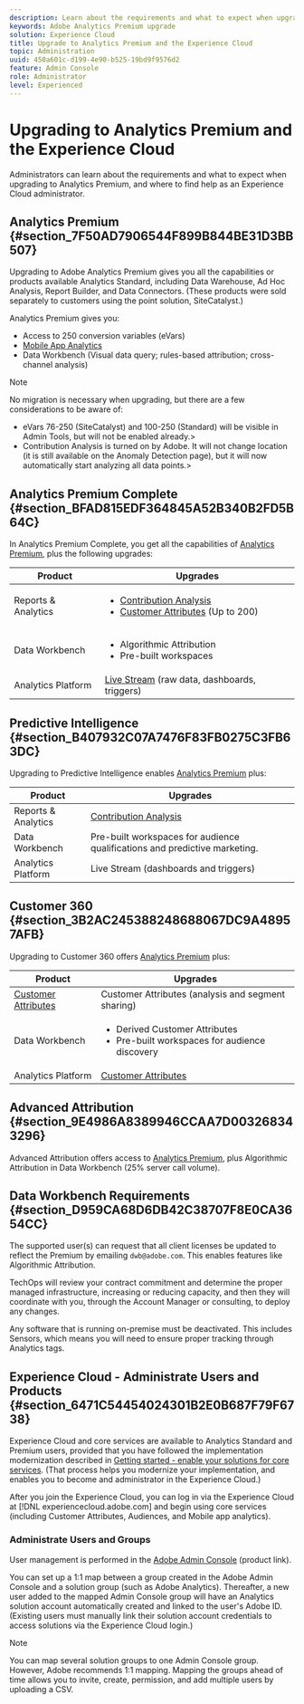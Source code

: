 ```yaml
---
description: Learn about the requirements and what to expect when upgrading to Analytics Premium.
keywords: Adobe Analytics Premium upgrade
solution: Experience Cloud
title: Upgrade to Analytics Premium and the Experience Cloud 
topic: Administration
uuid: 450a601c-d199-4e90-b525-19bd9f9576d2
feature: Admin Console
role: Administrator
level: Experienced
---
```


# Upgrading to Analytics Premium and the Experience Cloud

Administrators can learn about the requirements and what to expect when upgrading to Analytics Premium, and where to find help as an Experience Cloud administrator.

## Analytics Premium {#section_7F50AD7906544F899B844BE31D3BB507}

Upgrading to Adobe Analytics Premium gives you all the capabilities or products available Analytics Standard, including Data Warehouse, Ad Hoc Analysis, Report Builder, and Data Connectors. (These products were sold separately to customers using the point solution, SiteCatalyst.)

Analytics Premium gives you:

* Access to 250 conversion variables (eVars)
* [Mobile App Analytics](https://docs.adobe.com/content/help/en/mobile-services/using/home.html)
* Data Workbench (Visual data query; rules-based attribution; cross-channel analysis)

>[!NOTE]
>
>No migration is necessary when upgrading, but there are a few considerations to be aware of:
>
>* eVars 76-250 (SiteCatalyst) and 100-250 (Standard) will be visible in Admin Tools, but will not be enabled already.>
>* Contribution Analysis is turned on by Adobe. It will not change location (it is still available on the Anomaly Detection page), but it will now automatically start analyzing all data points.>

## Analytics Premium Complete {#section_BFAD815EDF364845A52B340B2FD5B64C}

In Analytics Premium Complete, you get all the capabilities of [Analytics Premium](../admin-getting-started/upgrade-to-analytics-premium.md#section_7F50AD7906544F899B844BE31D3BB507), plus the following upgrades:

| Product | Upgrades |
|--- |--- |
|Reports & Analytics|<ul><li>[Contribution Analysis](https://docs.adobe.com/content/help/en/analytics/analyze/analysis-workspace/virtual-analyst/contribution-analysis/ca-tokens.html)</li><li>[Customer Attributes](../attributes/attributes.md#concept_ACFEE7C8B8E94875BA0825CDF4913AF1) (Up to 200)</li></ul>|
|Data Workbench|<ul><li>Algorithmic Attribution</li><li>Pre-built workspaces</li></ul>|
|Analytics Platform|[Live Stream](https://helpx.adobe.com/analytics/kb/getting-started-with-livestream-api.html) (raw data, dashboards, triggers)|

## Predictive Intelligence {#section_B407932C07A7476F83FB0275C3FB63DC}

Upgrading to Predictive Intelligence enables [Analytics Premium](../admin-getting-started/upgrade-to-analytics-premium.md#section_7F50AD7906544F899B844BE31D3BB507) plus: 

|  Product  | Upgrades  |
|---|---|
|  Reports & Analytics  | [Contribution Analysis](https://docs.adobe.com/content/help/en/analytics/analyze/analysis-workspace/virtual-analyst/contribution-analysis/ca-tokens.html)  |
|  Data Workbench  | Pre-built workspaces for audience qualifications and predictive marketing.  |
|  Analytics Platform  | Live Stream (dashboards and triggers)  |

## Customer 360 {#section_3B2AC245388248688067DC9A48957AFB}

Upgrading to Customer 360 offers [Analytics Premium](../admin-getting-started/upgrade-to-analytics-premium.md#section_7F50AD7906544F899B844BE31D3BB507) plus:

| Product | Upgrades |
|--- |--- |
|[Customer Attributes](../attributes/attributes.md)|Customer Attributes  (analysis and segment sharing)|
|Data Workbench|<ul><li>Derived Customer Attributes</li><li>Pre-built workspaces for audience discovery</li></ul>|
|Analytics Platform|[Customer Attributes](../attributes/attributes.md)|

## Advanced Attribution {#section_9E4986A8389946CCAA7D003268343296}

Advanced Attribution offers access to [Analytics Premium](../admin-getting-started/upgrade-to-analytics-premium.md#section_7F50AD7906544F899B844BE31D3BB507), plus Algorithmic Attribution in Data Workbench (25% server call volume).

## Data Workbench Requirements {#section_D959CA68D6DB42C38707F8E0CA3654CC}

The supported user(s) can request that all client licenses be updated to reflect the Premium by emailing `dwb@adobe.com`. This enables features like Algorithmic Attribution.

TechOps will review your contract commitment and determine the proper managed infrastructure, increasing or reducing capacity, and then they will coordinate with you, through the Account Manager or consulting, to deploy any changes.

Any software that is running on-premise must be deactivated. This includes Sensors, which means you will need to ensure proper tracking through Analytics tags.

## Experience Cloud - Administrate Users and Products {#section_6471C54454024301B2E0B687F79F6738}

Experience Cloud and core services are available to Analytics Standard and Premium users, provided that you have followed the implementation modernization described in [Getting started - enable your solutions for core services](../core-services/core-services.md#concept_07ED1D5C64234E77976E6D572E78FB9C). (That process helps you modernize your implementation, and enables you to become and administrator in the Experience Cloud.)

After you join the Experience Cloud, you can log in via the Experience Cloud at [!DNL experiencecloud.adobe.com] and begin using core services (including Customer Attributes, Audiences, and Mobile app analytics).

### Administrate Users and Groups

User management is performed in the [Adobe Admin Console](https://helpx.adobe.com/enterprise/help/aedash.html) (product link).

You can set up a 1:1 map between a group created in the Adobe Admin Console and a solution group (such as Adobe Analytics). Thereafter, a new user added to the mapped Admin Console group will have an Analytics solution account automatically created and linked to the user's Adobe ID. (Existing users must manually link their solution account credentials to access solutions via the Experience Cloud login.)

>[!NOTE]
>
>You can map several solution groups to one Admin Console group. However, Adobe recommends 1:1 mapping. Mapping the groups ahead of time allows you to invite, create, permission, and add multiple users by uploading a CSV.
